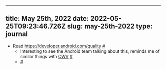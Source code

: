 
---
title: May 25th, 2022 
date: 2022-05-25T09:23:46.726Z
slug: may-25th-2022
type: journal
---
* Read https://developer.android.com/quality [#](#62bee4d8-1748-441b-a147-ab5ac4c5c9bd)<a name="62bee4d8-1748-441b-a147-ab5ac4c5c9bd"></a>
  * Interesting to see the Android team talking about this, reminds me of similar things with [CWV](../entry/cwv) [#](#62bee4d8-5a58-486c-833d-4d3c522ca9b3)<a name="62bee4d8-5a58-486c-833d-4d3c522ca9b3"></a>
  *  [#](#62bee4d8-9029-41ba-b211-b3aa2f8ab037)<a name="62bee4d8-9029-41ba-b211-b3aa2f8ab037"></a>

